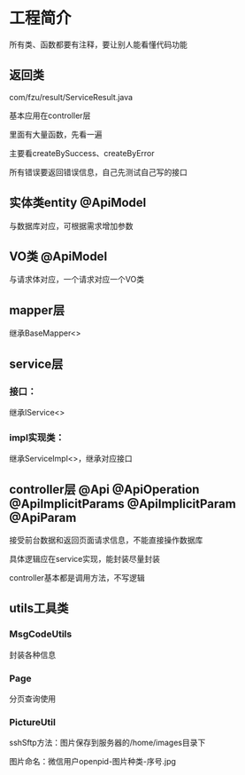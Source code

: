 # 工程简介

所有类、函数都要有注释，要让别人能看懂代码功能

## 返回类

com/fzu/result/ServiceResult.java

基本应用在controller层

里面有大量函数，先看一遍

主要看createBySuccess、createByError

所有错误要返回错误信息，自己先测试自己写的接口



## 实体类entity @ApiModel

与数据库对应，可根据需求增加参数

## VO类 @ApiModel

与请求体对应，一个请求对应一个VO类

## mapper层

继承BaseMapper<>

## service层

### 接口：

继承IService<>

### impl实现类：

继承ServiceImpl<>，继承对应接口

## controller层 @Api @ApiOperation @ApiImplicitParams @ApiImplicitParam @ApiParam

接受前台数据和返回页面请求信息，不能直接操作数据库

具体逻辑应在service实现，能封装尽量封装

controller基本都是调用方法，不写逻辑

## utils工具类

### MsgCodeUtils

封装各种信息

### Page

分页查询使用

### PictureUtil

sshSftp方法：图片保存到服务器的/home/images目录下

图片命名：微信用户openpid-图片种类-序号.jpg

